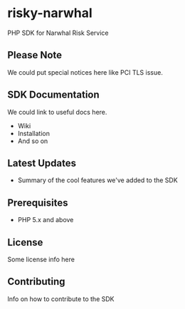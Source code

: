 # risky-narwhal
PHP SDK for Narwhal Risk Service

## Please Note
We could put special notices here like PCI TLS issue.

## SDK Documentation
We could link to useful docs here.
* Wiki
* Installation
* And so on

## Latest Updates
* Summary of the cool features we've added to the SDK

## Prerequisites
* PHP 5.x and above

## License
Some license info here

## Contributing
Info on how to contribute to the SDK

